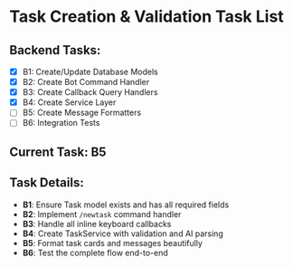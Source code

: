 # Task Creation & Validation Task List

## Backend Tasks:
- [x] B1: Create/Update Database Models
- [x] B2: Create Bot Command Handler
- [x] B3: Create Callback Query Handlers  
- [x] B4: Create Service Layer
- [ ] B5: Create Message Formatters
- [ ] B6: Integration Tests

## Current Task: B5

## Task Details:
- **B1**: Ensure Task model exists and has all required fields
- **B2**: Implement `/newtask` command handler
- **B3**: Handle all inline keyboard callbacks
- **B4**: Create TaskService with validation and AI parsing
- **B5**: Format task cards and messages beautifully
- **B6**: Test the complete flow end-to-end 